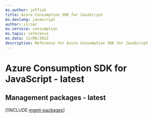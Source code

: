 ```yaml
---
ms.author: jeffish
title: Azure Consumption SDK for JavaScript
ms.devlang: javascript
author: xirzec
ms.service: consumption
ms.topic: reference
ms.data: 11/08/2022
description: Reference for Azure Consumption SDK for JavaScript
---
```

# Azure Consumption SDK for JavaScript - latest

## Management packages - latest
[!INCLUDE [mgmt-packages](consumption-mgmt-index.md)]